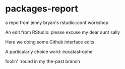 # packages-report
a repo from jenny bryan's rstudio::conf workshop

An edit from RStudio: please excuse my dear aunt sally 

Here we doing some Github interface edits

A particularly choice word: eucatastrophe

foolin' 'round in my the-past branch
